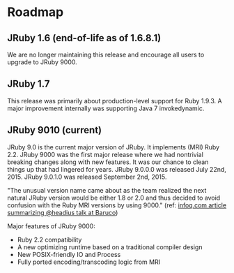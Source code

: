 Roadmap
=======

JRuby 1.6 (end-of-life as of 1.6.8.1)
--------------------------

We are no longer maintaining this release and encourage all users to upgrade to JRuby 9000.

JRuby 1.7
--------------------------

This release was primarily about production-level support for Ruby 1.9.3.  A major improvement internally was supporting Java 7 invokedynamic.

JRuby 9010 (current)
------------------

JRuby 9.0 is the current major version of JRuby. It implements (MRI) Ruby 2.2. JRuby 9000 was the first major release where we had nontrivial breaking changes along with new features. It was our chance to clean things up that had lingered for years. JRuby 9.0.0.0 was released July 22nd, 2015. JRuby 9.0.1.0 was released September 2nd, 2015.

"The unusual version name came about as the team realized the next natural JRuby version would be either 1.8 or 2.0 and thus decided to avoid confusion with the Ruby MRI versions by using 9000." (ref: [infoq.com article summarizing @headius talk at Baruco](http://www.infoq.com/news/2013/09/jruby-9k))

Major features of JRuby 9000:

* Ruby 2.2 compatibility
* A new optimizing runtime based on a traditional compiler design
* New POSIX-friendly IO and Process
* Fully ported encoding/transcoding logic from MRI